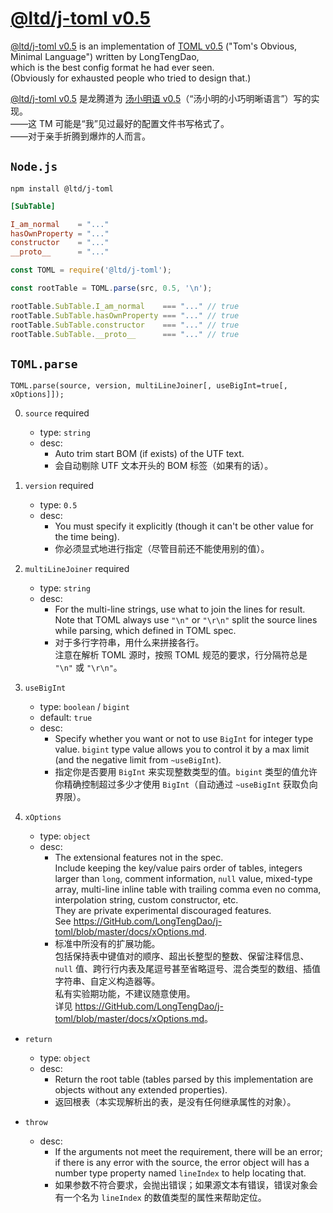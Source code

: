 

[@ltd/j-toml v0.5]
==================


[@ltd/j-toml v0.5] is an implementation of [TOML v0.5] ("Tom's Obvious, Minimal Language") written by LongTengDao,  
which is the best config format he had ever seen.  
(Obviously for exhausted people who tried to design that.)

[@ltd/j-toml v0.5] 是龙腾道为 [汤小明语 v0.5]（“汤小明的小巧明晰语言”）写的实现。  
——这 TM 可能是“我”见过最好的配置文件书写格式了。  
——对于亲手折腾到爆炸的人而言。


`Node.js`
---------

```shell
npm install @ltd/j-toml
```

```toml
[SubTable]

I_am_normal    = "..."
hasOwnProperty = "..."
constructor    = "..."
__proto__      = "..."
```

```js
const TOML = require('@ltd/j-toml');

const rootTable = TOML.parse(src, 0.5, '\n');

rootTable.SubTable.I_am_normal    === "..." // true
rootTable.SubTable.hasOwnProperty === "..." // true
rootTable.SubTable.constructor    === "..." // true
rootTable.SubTable.__proto__      === "..." // true
```


`TOML.parse`
------------

```
TOML.parse(source, version, multiLineJoiner[, useBigInt=true[, xOptions]]);
```

0.  `source` required
    *   type: `string`
    *   desc:
        *   Auto trim start BOM (if exists) of the UTF text.
        *   会自动剔除 UTF 文本开头的 BOM 标签（如果有的话）。

1.  `version` required
    *   type: `0.5`
    *   desc:
        *   You must specify it explicitly (though it can't be other value for the time being).
        *   你必须显式地进行指定（尽管目前还不能使用别的值）。

2.  `multiLineJoiner` required
    *   type: `string`
    *   desc:
        *   For the multi-line strings, use what to join the lines for result.  
            Note that TOML always use `"\n"` or `"\r\n"` split the source lines while parsing, which defined in TOML spec.
        *   对于多行字符串，用什么来拼接各行。  
            注意在解析 TOML 源时，按照 TOML 规范的要求，行分隔符总是 `"\n"` 或 `"\r\n"`。

3.  `useBigInt`
    *   type: `boolean` / `bigint`
    *   default: `true`
    *   desc:
        *   Specify whether you want or not to use `BigInt` for integer type value. `bigint` type value allows you to control it by a max limit (and the negative limit from `~useBigInt`).
        *   指定你是否要用 `BigInt` 来实现整数类型的值。`bigint` 类型的值允许你精确控制超过多少才使用 `BigInt`（自动通过 `~useBigInt` 获取负向界限）。

4.  `xOptions`
    *   type: `object`
    *   desc:
        *   The extensional features not in the spec.  
            Include keeping the key/value pairs order of tables, integers larger than `long`, comment information, `null` value, mixed-type array, multi-line inline table with trailing comma even no comma, interpolation string, custom constructor, etc.  
            They are private experimental discouraged features.  
            See <https://GitHub.com/LongTengDao/j-toml/blob/master/docs/xOptions.md>.
        *   标准中所没有的扩展功能。  
            包括保持表中键值对的顺序、超出长整型的整数、保留注释信息、`null` 值、跨行行内表及尾逗号甚至省略逗号、混合类型的数组、插值字符串、自定义构造器等。  
            私有实验期功能，不建议随意使用。  
            详见 <https://GitHub.com/LongTengDao/j-toml/blob/master/docs/xOptions.md>。

*   `return`
    *   type: `object`
    *   desc:
        *   Return the root table (tables parsed by this implementation are objects without any extended properties).
        *   返回根表（本实现解析出的表，是没有任何继承属性的对象）。

*   `throw`
    *   desc:
        *   If the arguments not meet the requirement, there will be an error; if there is any error with the source, the error object will has a number type property named `lineIndex` to help locating that.
        *   如果参数不符合要求，会抛出错误；如果源文本有错误，错误对象会有一个名为 `lineIndex` 的数值类型的属性来帮助定位。


[@ltd/j-toml v0.5]: https://www.npmjs.com/package/@ltd/j-toml

[TOML v0.5]: https://GitHub.com/toml-lang/toml/blob/master/versions/en/toml-v0.5.0.md

[汤小明语 v0.5]: https://GitHub.com/LongTengDao/toml-lang/blob/龙腾道-译/versions/cn/toml-v0.5.0.md
